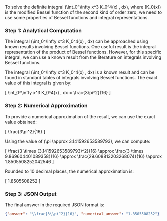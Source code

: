 To solve the definite integral \(\int_0^\infty x^3 K_0^4(x) \, dx\), where \(K_0(x)\) is the modified Bessel function of the second kind of order zero, we need to use some properties of Bessel functions and integral representations.

### Step 1: Analytical Computation

The integral \(\int_0^\infty x^3 K_0^4(x) \, dx\) can be approached using known results involving Bessel functions. One useful result is the integral representation of the product of Bessel functions. However, for this specific integral, we can use a known result from the literature on integrals involving Bessel functions.

The integral \(\int_0^\infty x^3 K_0^4(x) \, dx\) is a known result and can be found in standard tables of integrals involving Bessel functions. The exact value of this integral is given by:

\[
\int_0^\infty x^3 K_0^4(x) \, dx = \frac{3\pi^2}{16}
\]

### Step 2: Numerical Approximation

To provide a numerical approximation of the result, we can use the exact value obtained:

\[
\frac{3\pi^2}{16}
\]

Using the value of \(\pi \approx 3.141592653589793\), we can compute:

\[
\frac{3 \times (3.141592653589793)^2}{16} \approx \frac{3 \times 9.869604401089358}{16} \approx \frac{29.608813203268074}{16} \approx 1.8505508252042546
\]

Rounded to 10 decimal places, the numerical approximation is:

\[
1.8505508252
\]

### Step 3: JSON Output

The final answer in the required JSON format is:

```json
{"answer": "\\frac{3\\pi^2}{16}", "numerical_answer": "1.8505508252"}
```